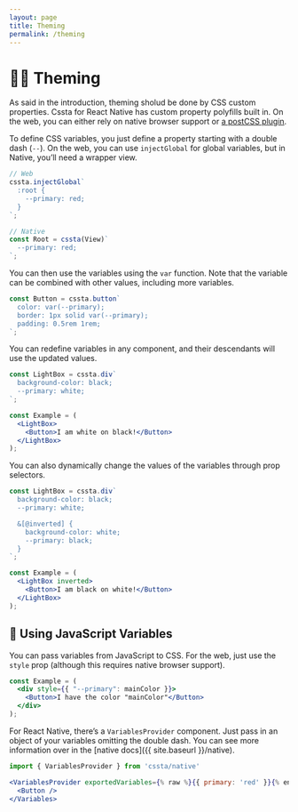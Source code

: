 ```yaml
---
layout: page
title: Theming
permalink: /theming
---
```


# 🏳️‍🌈 Theming

As said in the introduction, theming sholud be done by CSS custom properties. Cssta for React Native has custom property polyfills built in. On the web, you can either rely on native browser support or [a postCSS plugin](https://github.com/MadLittleMods/postcss-css-variables#differences-from-postcss-custom-properties).

To define CSS variables, you just define a property starting with a double dash (`--`). On the web, you can use `injectGlobal` for global variables, but in Native, you’ll need a wrapper view.

```jsx
// Web
cssta.injectGlobal`
  :root {
    --primary: red;
  }
`;

// Native
const Root = cssta(View)`
  --primary: red;
`;
```

You can then use the variables using the `var` function. Note that the variable can be combined with other values, including more variables.

```jsx
const Button = cssta.button`
  color: var(--primary);
  border: 1px solid var(--primary);
  padding: 0.5rem 1rem;
`;
```

You can redefine variables in any component, and their descendants will use the updated values.

```jsx
const LightBox = cssta.div`
  background-color: black;
  --primary: white;
`;

const Example = (
  <LightBox>
    <Button>I am white on black!</Button>
  </LightBox>
);
```

You can also dynamically change the values of the variables through prop selectors.

```jsx
const LightBox = cssta.div`
  background-color: black;
  --primary: white;

  &[@inverted] {
    background-color: white;
    --primary: black;
  }
`;

const Example = (
  <LightBox inverted>
    <Button>I am black on white!</Button>
  </LightBox>
);
```

## 💉 Using JavaScript Variables

You can pass variables from JavaScript to CSS. For the web, just use the `style` prop (although this requires native browser support).

```jsx
const Example = (
  <div style={{ "--primary": mainColor }}>
    <Button>I have the color "mainColor"</Button>
  </div>
);
```

For React Native, there’s a `VariablesProvider` component. Just pass in an object of your variables omitting the double dash. You can see more information over in the [native docs]({{ site.baseurl }}/native).

```jsx
import { VariablesProvider } from 'cssta/native'

<VariablesProvider exportedVariables={% raw %}{{ primary: 'red' }}{% endraw %}>
  <Button />
</Variables>
```
